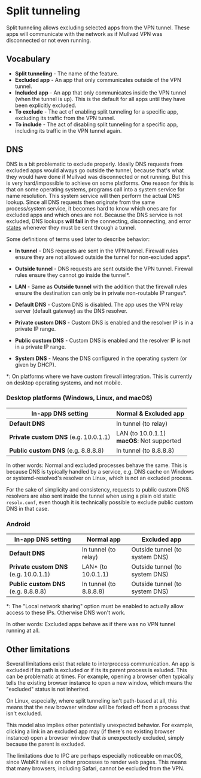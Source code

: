 # Split tunneling

Split tunneling allows excluding selected apps from the VPN tunnel. These apps will communicate with the network as if Mullvad VPN was disconnected or not even running.

## Vocabulary

* **Split tunneling** - The name of the feature.
* **Excluded app** - An app that only communicates outside of the VPN tunnel.
* **Included app** - An app that only communicates inside the VPN tunnel (when the tunnel is up).
  This is the default for all apps until they have been explicitly excluded.
* **To exclude** - The act of enabling split tunneling for a specific app, excluding its traffic
  from the VPN tunnel.
* **To include** - The act of disabling split tunneling for a specific app, including its traffic
  in the VPN tunnel again.

## DNS

DNS is a bit problematic to exclude properly. Ideally DNS requests from excluded apps would
always go outside the tunnel, because that's what they would have done if Mullvad was disconnected
or not running. But this is very hard/impossible to achieve on some platforms.
One reason for this is that on some operating systems, programs call into a system service
for name resolution. This system service will then perform the actual DNS lookup.
Since all DNS requests then originate from the same process/system service, it becomes hard
to know which ones are for excluded apps and which ones are not. Because the DNS service is not
excluded, DNS lookups **will fail** in the connecting, disconnecting, and error
[states](architecture.md) whenever they must be sent through a tunnel.

Some definitions of terms used later to describe behavior:

* **In tunnel** - DNS requests are sent in the VPN tunnel. Firewall rules ensure they
    are not allowed outside the tunnel for non-excluded apps*.
* **Outside tunnel** - DNS requests are sent outside the VPN tunnel. Firewall rules ensure
    they cannot go inside the tunnel*.
* **LAN** - Same as **Outside tunnel** with the addition that the firewall rules ensure
    the destination can only be in private non-routable IP ranges*.

* **Default DNS** - Custom DNS is disabled. The app uses the VPN relay server (default gateway)
    as the DNS resolver.
* **Private custom DNS** - Custom DNS is enabled and the resolver IP is in a private IP range.
* **Public custom DNS** - Custom DNS is enabled and the resolver IP is not in a private IP range.
* **System DNS** - Means the DNS configured in the operating system (or given by DHCP).

*: On platforms where we have custom firewall integration. This is currently on desktop operating
  systems, and not mobile.

### Desktop platforms (Windows, Linux, and macOS)

| In-app DNS setting | Normal & Excluded app                          |
|-|------------------------------------------------|
| **Default DNS** | In tunnel (to relay)                           |
| **Private custom DNS** (e.g. 10.0.1.1) | LAN (to 10.0.1.1)<br/>**macOS**: Not supported |
| **Public custom DNS** (e.g. 8.8.8.8) | In tunnel (to 8.8.8.8)                         |

In other words: Normal and excluded processes behave the same. This is because DNS is typically
handled by a service, e.g. DNS cache on Windows or systemd-resolved's resolver on Linux, which is
not an excluded process.

For the sake of simplicity and consistency, requests to public custom DNS resolvers are also sent
inside the tunnel when using a plain old static `resolv.conf`, even though it is technically
possible to exclude public custom DNS in that case.

### Android

| In-app DNS setting | Normal app | Excluded app |
|-|-|-|
| **Default DNS** | In tunnel (to relay) | Outside tunnel (to system DNS) |
| **Private custom DNS** (e.g. 10.0.1.1) | LAN* (to 10.0.1.1) | Outside tunnel (to system DNS) |
| **Public custom DNS** (e.g. 8.8.8.8) | In tunnel (to 8.8.8.8) | Outside tunnel (to system DNS) |

*: The "Local network sharing" option must be enabled to actually allow access to these IPs.
Otherwise DNS won't work.

In other words: Excluded apps behave as if there was no VPN tunnel running at all.

## Other limitations

Several limitations exist that relate to interprocess communication. An app is excluded if its path
is excluded or if its its parent process is exluded. This can be problematic at times. For example,
opening a browser often typically tells the existing browser instance to open a new window, which
means the "excluded" status is not inherited.

On Linux, especially, where split tunneling isn't path-based at all, this means that the new browser
window will be forked off from a process that isn't excluded.

This model also implies other potentially unexpected behavior. For example, clicking a link in an
excluded app may (if there's no existing browser instance) open a browser window that _is_
unexpectedly excluded, simply because the parent is excluded.

The limitations due to IPC are perhaps especially noticeable on macOS, since WebKit relies on other
processes to render web pages. This means that many browsers, including Safari, cannot be excluded
from the VPN.
